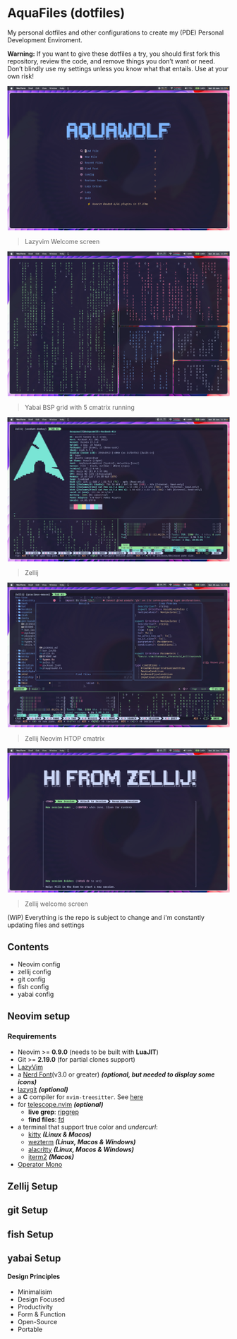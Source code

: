 # AquaFiles (dotfiles)

My personal dotfiles and other configurations to create my (PDE) Personal Development Enviroment.

**Warning:** If you want to give these dotfiles a try, you should first fork this repository, review the code, and remove things you don’t want or need. Don’t blindly use my settings unless you know what that entails. Use at your own risk!

![lazyvim welcome screen](./assets/lazyvim-welcome-aquawolf.jpg)

> Lazyvim Welcome screen

![yabai demo with cmatrix 5 grid](./assets/yabai-demo-cmatrix-5-grid.jpg)

> Yabai BSP grid with 5 cmatrix running

![zellij-in-action](./assets/zellij-in-action.jpg)

> Zellij

![zellij-neovim-htop-cmatrix](./assets/zellij-neovim-htop-cmatrix.jpg)

> Zellij Neovim HTOP cmatrix

![zellij-welcome-screen](./assets/zellij-welcome-screen.jpg)

> Zellij welcome screen

(WiP) Everything is the repo is subject to change and i'm constantly updating files and settings

## Contents

- Neovim config
- zellij config
- git config
- fish config
- yabai config

## Neovim setup

### Requirements

- Neovim >= **0.9.0** (needs to be built with **LuaJIT**)
- Git >= **2.19.0** (for partial clones support)
- [LazyVim](https://www.lazyvim.org/)
- a [Nerd Font](https://www.nerdfonts.com/)(v3.0 or greater) **_(optional, but needed to display some icons)_**
- [lazygit](https://github.com/jesseduffield/lazygit) **_(optional)_**
- a **C** compiler for `nvim-treesitter`. See [here](https://github.com/nvim-treesitter/nvim-treesitter#requirements)
- for [telescope.nvim](https://github.com/nvim-telescope/telescope.nvim) **_(optional)_**
  - **live grep**: [ripgrep](https://github.com/BurntSushi/ripgrep)
  - **find files**: [fd](https://github.com/sharkdp/fd)
- a terminal that support true color and *undercurl*:
  - [kitty](https://github.com/kovidgoyal/kitty) **_(Linux & Macos)_**
  - [wezterm](https://github.com/wez/wezterm) **_(Linux, Macos & Windows)_**
  - [alacritty](https://github.com/alacritty/alacritty) **_(Linux, Macos & Windows)_**
  - [iterm2](https://iterm2.com/) **_(Macos)_**
- [Operator Mono](https://github.com/craftzdog/solarized-osaka.nvim)

## Zellij Setup

## git Setup

## fish Setup

## yabai Setup

#### Design Principles

- Minimalisim
- Design Focused
- Productivity
- Form & Function
- Open-Source
- Portable
